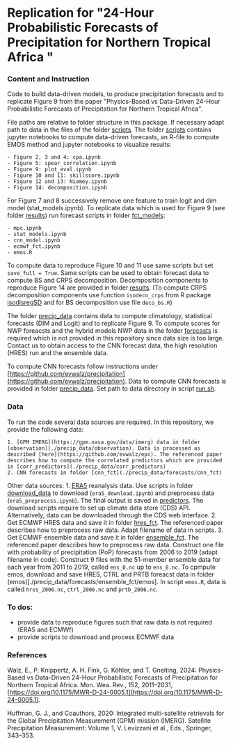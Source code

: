 # Replication for "24-Hour Probabilistic Forecasts of Precipitation for Northern Tropical Africa "

### Content and Instruction
Code to build data-driven models, to produce precipitation forecasts and to replicate Figure 9 from the paper "Physics-Based vs Data-Driven 24-Hour Probabilistic Forecasts of Precipitation for Northern Tropical Africa".

File paths are relative to folder structure in this package. If necessary adapt path to data in the files of the folder [scripts](./scripts/). The folder [scripts](./scripts/) contains jupyter notebooks to compute data-driven forecasts, an R-file to compute EMOS method and jupyter notebooks to visualize results:
    
    - Figure 2, 3 and 4: cpa.ipynb 
    - Figure 5: spear_correlation.ipynb 
    - Figure 9: plot_eval.ipynb
    - Figure 10 and 11: skillscore.ipynb
    - Figure 12 and 13: Niamey.ipynb
    - Figure 14: decomposition.ipynb

For Figure 7 and 8 successively remove one feature to train logit and dim model (stat_models.ipynb). To replicate data which is used for Figure 9 (see folder [results](./precip_data/results/)) run forecast scripts in folder [fct_models](./scripts/fct_models/): 

    - mpc.ipynb
    - stat_models.ipynb
    - cnn_model.ipynb
    - ecmwf_fct.ipynb 
    - emos.R
 
To compute data to reproduce Figure 10 and 11 use same scripts but set `save_full = True`. Same scripts can be used to obtain forecast data to compute BS and CRPS decomposition. Decomposition components to reproduce Figure 14 are provided in folder [results](./precip_data/results/). (To compute CRPS decomposition components use function `isodeco_crps` from R package [isodisregSD](https://github.com/evwalz/isodisregSD) and for BS decomposition use file `deco_bs.R`)

The folder [precip_data](./precip_data/) contains data to compute climatology, statistical forecasts (DIM and Logit) and to replicate Figure 9. To compute scores for NWP foreacsts and the hybrid models NWP data in the folder [forecasts](./precip_data/forecasts) is required which is not provided in this repository since data size is too large. Contact us to obtain access to the CNN forecast data, the high resolution (HRES) run and the ensemble data.

To compute CNN forecasts follow instructions under [https://github.com/evwalz/precipitation](https://github.com/evwalz/precipitation). Data to compute CNN forecasts is provided in folder [precip_data](./precip_data/). Set path to data directory in script [run.sh](https://github.com/evwalz/precipitation/tree/main/run).

### Data
To run the code several data sources are required. In this repository, we provide the following data:

    1. [GPM IMERG](https://gpm.nasa.gov/data/imerg) data in folder [observation](./precip_data/observation). Data is processed as described [here](https://github.com/evwalz/epc). The referenced paper describes how to compute the correlated predictors which are provided in [corr_predictors](./precip_data/corr_predictors)
    2. CNN forecasts in folder [cnn_fct](./precip_data/forecasts/cnn_fct)

Other data sources:
    1. [ERA5](https://www.ecmwf.int/en/forecasts/dataset/ecmwf-reanalysis-v5) reanalysis data. Use scripts in folder [download_data](./scripts/download_data/) to download (`era5_download.ipynb`) and preprocess data (`era5_preprocess.ipynb`). The final output is saved in [predictors](./precip_data/predictors). The download scripts require to set up climate data store (CDS) API. Alternatively, data can be downloaded through the CDS web interface. 
    2. Get ECMWF HRES data and save it in folder [hres_fct](./precip_data/forecasts/hres_fct). The referenced paper describes how to preprocess raw data. Adapt filename of data in scripts. 
    3. Get ECMWF ensemble data and save it in folder [ensemble_fct](./precip_data/forecasts/ensemble_fct). The referenced paper describes how to preprocess raw data. Construct one file with probability of precipitation (PoP) forecasts from 2006 to 2019 (adapt filename in code). Construct 9 files with the 51-member ensemble data for each year from 2011 to 2019, called `ens_0.nc` up to `ens_8.nc`. To cpmpute emos, download and save HRES, CTRL and PRTB foreacst data in folder (emos)[./precip_data/forecasts/ensemble_fct/emos]. In script `emos.R`, data is called `hres_2006.nc`, `ctrl_2006.nc` and `prtb_2006.nc`. 
<!--from [MARS](https://confluence.ecmwf.int/display/CEMS/MARS) archive -->

### To dos:
- provide data to reproduce figures such that raw data is not required (ERA5 and ECMWf)
- provide scripts to download and process ECMWF data 


### References
Walz, E., P. Knippertz, A. H. Fink, G. Köhler, and T. Gneiting, 2024: Physics-Based vs Data-Driven 24-Hour Probabilistic Forecasts of Precipitation for Northern Tropical Africa. Mon. Wea. Rev., 152, 2011–2031, [https://doi.org/10.1175/MWR-D-24-0005.1](https://doi.org/10.1175/MWR-D-24-0005.1). 

Huffman, G. J., and Coauthors, 2020: Integrated multi-satellite retrievals for the Global Precipitation Measurement (GPM) mission (IMERG). Satellite Precipitation Measurement:
Volume 1, V. Levizzani et al., Eds., Springer, 343–353.



